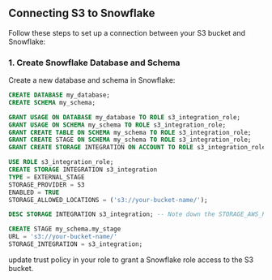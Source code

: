 ## Connecting S3 to Snowflake

Follow these steps to set up a connection between your S3 bucket and Snowflake:

### 1. Create Snowflake Database and Schema

Create a new database and schema in Snowflake:

```sql
CREATE DATABASE my_database;
CREATE SCHEMA my_schema;

GRANT USAGE ON DATABASE my_database TO ROLE s3_integration_role;
GRANT USAGE ON SCHEMA my_schema TO ROLE s3_integration_role;
GRANT CREATE TABLE ON SCHEMA my_schema TO ROLE s3_integration_role;
GRANT CREATE STAGE ON SCHEMA my_schema TO ROLE s3_integration_role;
GRANT CREATE STORAGE INTEGRATION ON ACCOUNT TO ROLE s3_integration_role;

USE ROLE s3_integration_role;
CREATE STORAGE INTEGRATION s3_integration
TYPE = EXTERNAL_STAGE
STORAGE_PROVIDER = S3
ENABLED = TRUE
STORAGE_ALLOWED_LOCATIONS = ('s3://your-bucket-name/');

DESC STORAGE INTEGRATION s3_integration; -- Note down the STORAGE_AWS_ROLE_ARN value.

CREATE STAGE my_schema.my_stage
URL = 's3://your-bucket-name/'
STORAGE_INTEGRATION = s3_integration;
```
update trust policy in your role to grant a Snowflake role access to the S3 bucket.
